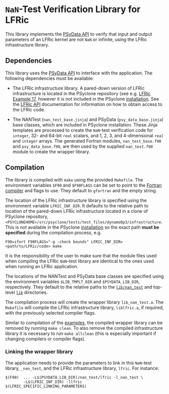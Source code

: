 # ``NaN``-Test Verification Library for LFRic

This library implements the [PSyData API](
https://psyclone.readthedocs.io/en/latest/psy_data.html#nan-test)
to verify that input and output parameters of an LFRic kernel are not ``NaN``
or infinite, using the LFRic infrastructure library.

## Dependencies

This library uses the [PSyData API](
https://psyclone.readthedocs.io/en/stable/psy_data.html) to interface with
the application. The following dependencies must be available:

- The LFRic infrastructure library. A pared-down version of LFRic
  infrastructure is located in the PSyclone repository (see e.g.
  [LFRic Example 17](
  https://github.com/stfc/PSyclone/tree/master/examples/lfric/eg17), however
  it is not included in the PSyclone [installation](
  ./../../README.md#installation). See the [LFRic API](
  https://psyclone.readthedocs.io/en/stable/dynamo0p3.html) documentation
  for information on how to obtain access to the LFRic code.

- The NANTest (``nan_test_base.jinja``) and PSyData
  (``psy_data_base.jinja``) base classes, which are included in PSyclone
  installation. These Jinja templates are processed to create the
  ``NaN``-test verification code for ``integer``, 32- and 64-bit ``real``
  scalars, and 1, 2, 3, and 4-dimensional ``real`` and ``integer`` arrays.
  The generated Fortran modules, ``nan_test_base.f90`` and
  ``psy_data_base.f90``, are then used by the supplied ``nan_test.f90``
  module to create the wrapper library.

## Compilation

The library is compiled with ``make`` using the provided ``Makefile``. The
environment variables ``$F90`` and ``$F90FLAGS`` can be set to point to the
[Fortran compiler](./../../README.md#compilation) and flags to use. They
default to ``gfortran`` and the empty string.

The location of the LFRic infrastructure library is specified using the
environment variable ``LFRIC_INF_DIR``. It defaults to the relative path
to location of the pared-down LFRic infrastructure located in a clone of
PSyclone repository,
``<PSYCLONEHOME>/src/psyclone/tests/test_files/dynamo0p3/infrastructure``.
This is not available in the PSyclone [installation](
./../../README.md#installation) so the exact path
**must be specified** during the compilation process, e.g.

```shell
F90=ifort F90FLAGS="-g -check bounds" LFRIC_INF_DIR=<path/to/LFRic/code> make
```

It is the responsibility of the user to make sure that the module files
used when compiling the LFRic ``NaN``-test library are identical to the
ones used when running an LFRic application.

The locations of the NANTest and PSyData base classes are specified
using the environment variables ``$LIB_TMPLT_DIR`` and ``$PSYDATA_LIB_DIR``,
respectively. They default to the relative paths to the
[``lib/nan_test``](./../) and top-level [``lib``](./../../) directories.

The compilation process will create the wrapper library ``lib_nan_test.a``.
The ``Makefile`` will compile the LFRic infrastructure library,
``liblfric.a``, if required, with the previously selected compiler flags.

Similar to compilation of the [examples](
https://psyclone.readthedocs.io/en/latest/examples.html#compilation), the
compiled wrapper library can be removed by running ``make clean``. To also
remove the compiled infrastructure library it is necessary to run
``make allclean`` (this is especially important if changing compilers
or compiler flags).

### Linking the wrapper library

The application needs to provide the parameters to link in this
``NaN``-test library, ``_nan_test``, and the LFRic infrastructure library,
``lfric``. For instance:

```shell
$(F90)  ... -L$(PSYDATA_LIB_DIR)/nan_test/lfric -l_nan_test \
        -L$(LFRIC_INF_DIR) -llfric $(LFRIC_SPECIFIC_LINKING_PARAMETERS)
```

<!--
## Licence

-------------------------------------------------------------------------------

BSD 3-Clause License

Copyright (c) 2020-2024, Science and Technology Facilities Council.
All rights reserved.

Redistribution and use in source and binary forms, with or without
modification, are permitted provided that the following conditions are met:

* Redistributions of source code must retain the above copyright notice, this
  list of conditions and the following disclaimer.

* Redistributions in binary form must reproduce the above copyright notice,
  this list of conditions and the following disclaimer in the documentation
  and/or other materials provided with the distribution.

* Neither the name of the copyright holder nor the names of its
  contributors may be used to endorse or promote products derived from
  this software without specific prior written permission.

THIS SOFTWARE IS PROVIDED BY THE COPYRIGHT HOLDERS AND CONTRIBUTORS
"AS IS" AND ANY EXPRESS OR IMPLIED WARRANTIES, INCLUDING, BUT NOT
LIMITED TO, THE IMPLIED WARRANTIES OF MERCHANTABILITY AND FITNESS
FOR A PARTICULAR PURPOSE ARE DISCLAIMED. IN NO EVENT SHALL THE
COPYRIGHT HOLDER OR CONTRIBUTORS BE LIABLE FOR ANY DIRECT, INDIRECT,
INCIDENTAL, SPECIAL, EXEMPLARY, OR CONSEQUENTIAL DAMAGES (INCLUDING,
BUT NOT LIMITED TO, PROCUREMENT OF SUBSTITUTE GOODS OR SERVICES;
LOSS OF USE, DATA, OR PROFITS; OR BUSINESS INTERRUPTION) HOWEVER
CAUSED AND ON ANY THEORY OF LIABILITY, WHETHER IN CONTRACT, STRICT
LIABILITY, OR TORT (INCLUDING NEGLIGENCE OR OTHERWISE) ARISING IN
ANY WAY OUT OF THE USE OF THIS SOFTWARE, EVEN IF ADVISED OF THE
POSSIBILITY OF SUCH DAMAGE.

-------------------------------------------------------------------------------
Authors: J. Henrichs, Bureau of Meteorology,
         I. Kavcic, Met Office
-->
